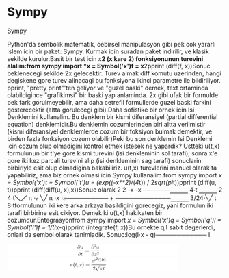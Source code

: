 # Sympy




Sympy



Python'da sembolik matematik, cebirsel manipulasyon gibi pek cok yararli islem icin bir paket: Sympy. Kurmak icin suradan paket indirilir, ve klasik sekilde kurulur.Basit bir test icin x**2 (x kare 2) fonksiyonunun turevini alalim:from sympy import *x = Symbol('x')f = x**2pprint (diff(f, x))Sonuc beklenecegi sekilde 2x gelecektir. Turev almak diff komutu uzerinden, hangi degiskene gore turev alinacagi bu fonksiyona ikinci parametre ile bildiriliyor. pprint, "pretty print"'ten geliyor ve "guzel baski" demek, text ortaminda olabildigince "grafikimsi" bir baski yap anlaminda. 2x gibi ufak bir formulde pek fark gorulmeyebilir, ama daha cetrefil formullerde guzel baski farkini gosterecektir (altta gorulecegi gibi).Daha sofistike bir ornek icin Isi Denklemini kullanalim. Bu denklem bir kismi diferansiyel (partial differential equation) denklemidir.Bu denklemin cozumlerinden biri altta verilmistir (kismi diferansiyel denklemlerde cozum bir foksiyon bulmak demektir, ve birden fazla fonksiyon cozum olabilir)Peki bu son denklemin Isi Denklemi icin cozum olup olmadigini kontrol etmek istesek ne yapardik? Ustteki u(t,x) formulunun bir t'ye gore kismi turevini (isi denkleminin sol tarafi), sonra x'e gore iki kez parcali turevini  alip (isi denkleminin sag tarafi) sonuclarin birbiriyle esit olup olmadigina bakabiliriz. u(t,x) turevlerini manuel olarak ta yapabiliriz, ama biz ornek olmasi icin Sympy kullanalim.from sympy import *x = Symbol('x')t = Symbol('t')u = (exp((-x**2)/(4*t)) / 2*sqrt(pi*t))pprint (diff(u, t))pprint (diff(diff(u, x),x))Sonuc olarak        2               2 -x              -x ───             ───⎽⎽⎽  4⋅t     ⎽⎽⎽  2  4⋅t╲╱ π ⋅ℯ      ╲╱ π ⋅x ⋅ℯ────────── + ─────────────⎽⎽⎽            3/24⋅╲╱ t          8⋅tformulunun iki kere arka arkaya basildigini gorecegiz, yani formulun iki tarafi birbirine esit cikiyor. Demek ki u(t,x) hakikaten bir cozumdur.Entegrasyonfrom sympy import *x = Symbol('x')q = Symbol('q')I = Symbol('I')f = 1/(I*x-q)pprint (integrate(f, x))Bu ornekte q,I sabit degerlerdi, onlari da sembol olarak tanimladik. Sonuc:log(I⋅x - q)────────────   I   




![](heat.png)
![](heat_sol.png)
